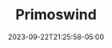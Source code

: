 ---
title: "Primoswind"
date: 2023-09-22T21:25:58-05:00
draft: false
author:
tags:
image: /images/projects/primoswind.png
description:
toc:
---